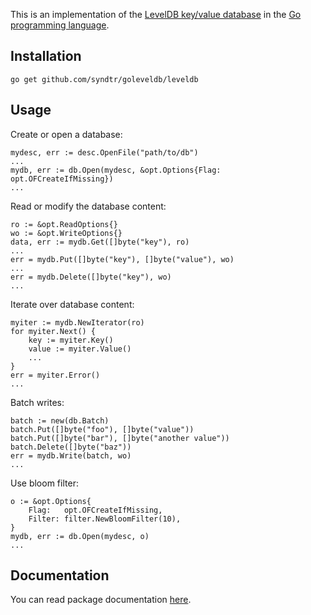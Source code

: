 This is an implementation of the [LevelDB key/value database](http://code.google.com/p/leveldb) in the [Go programming language](http://golang.org).

Installation
-----------

	go get github.com/syndtr/goleveldb/leveldb

Usage
-----------

Create or open a database:

	mydesc, err := desc.OpenFile("path/to/db")
	...
	mydb, err := db.Open(mydesc, &opt.Options{Flag: opt.OFCreateIfMissing})
	...

Read or modify the database content:

	ro := &opt.ReadOptions{}
	wo := &opt.WriteOptions{}
	data, err := mydb.Get([]byte("key"), ro)
	...
	err = mydb.Put([]byte("key"), []byte("value"), wo)
	...
	err = mydb.Delete([]byte("key"), wo)
	...

Iterate over database content:

	myiter := mydb.NewIterator(ro)
	for myiter.Next() {
		key := myiter.Key()
		value := myiter.Value()
		...
	}
	err = myiter.Error()
	...

Batch writes:

	batch := new(db.Batch)
	batch.Put([]byte("foo"), []byte("value"))
	batch.Put([]byte("bar"), []byte("another value"))
	batch.Delete([]byte("baz"))
	err = mydb.Write(batch, wo)
	...

Use bloom filter:

	o := &opt.Options{
		Flag:   opt.OFCreateIfMissing,
		Filter: filter.NewBloomFilter(10),
	}
	mydb, err := db.Open(mydesc, o)
	...

Documentation
-----------

You can read package documentation [here](http://godoc.org/github.com/syndtr/goleveldb).
